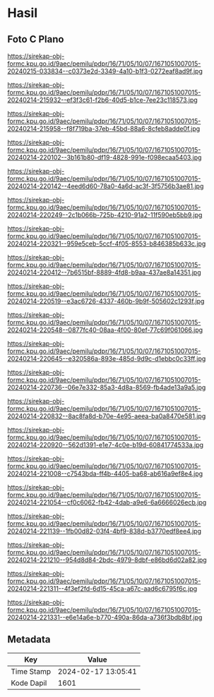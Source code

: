 # Hasil

## Foto C Plano

https://sirekap-obj-formc.kpu.go.id/9aec/pemilu/pdpr/16/71/05/10/07/1671051007015-20240215-033834--c0373e2d-3349-4a10-b1f3-0272eaf8ad9f.jpg

https://sirekap-obj-formc.kpu.go.id/9aec/pemilu/pdpr/16/71/05/10/07/1671051007015-20240214-215932--ef3f3c61-f2b6-40d5-b1ce-7ee23c118573.jpg

https://sirekap-obj-formc.kpu.go.id/9aec/pemilu/pdpr/16/71/05/10/07/1671051007015-20240214-215958--f8f719ba-37eb-45bd-88a6-8cfeb8adde0f.jpg

https://sirekap-obj-formc.kpu.go.id/9aec/pemilu/pdpr/16/71/05/10/07/1671051007015-20240214-220102--3b161b80-df19-4828-991e-f098ecaa5403.jpg

https://sirekap-obj-formc.kpu.go.id/9aec/pemilu/pdpr/16/71/05/10/07/1671051007015-20240214-220142--4eed6d60-78a0-4a6d-ac3f-3f5756b3ae81.jpg

https://sirekap-obj-formc.kpu.go.id/9aec/pemilu/pdpr/16/71/05/10/07/1671051007015-20240214-220249--2c1b066b-725b-4210-91a2-11f590eb5bb9.jpg

https://sirekap-obj-formc.kpu.go.id/9aec/pemilu/pdpr/16/71/05/10/07/1671051007015-20240214-220321--959e5ceb-5ccf-4f05-8553-b846385b633c.jpg

https://sirekap-obj-formc.kpu.go.id/9aec/pemilu/pdpr/16/71/05/10/07/1671051007015-20240214-220412--7b6515bf-8889-4fd8-b9aa-437ae8a14351.jpg

https://sirekap-obj-formc.kpu.go.id/9aec/pemilu/pdpr/16/71/05/10/07/1671051007015-20240214-220519--e3ac6726-4337-460b-9b9f-505602c1293f.jpg

https://sirekap-obj-formc.kpu.go.id/9aec/pemilu/pdpr/16/71/05/10/07/1671051007015-20240214-220548--0877fc40-08aa-4f00-80ef-77c69f061066.jpg

https://sirekap-obj-formc.kpu.go.id/9aec/pemilu/pdpr/16/71/05/10/07/1671051007015-20240214-220645--e320586a-893e-485d-9d9c-d1ebbc0c33ff.jpg

https://sirekap-obj-formc.kpu.go.id/9aec/pemilu/pdpr/16/71/05/10/07/1671051007015-20240214-220736--06e7e332-85a3-4d8a-8569-fb4ade13a9a5.jpg

https://sirekap-obj-formc.kpu.go.id/9aec/pemilu/pdpr/16/71/05/10/07/1671051007015-20240214-220832--8ac8fa8d-b70e-4e95-aeea-ba0a8470e581.jpg

https://sirekap-obj-formc.kpu.go.id/9aec/pemilu/pdpr/16/71/05/10/07/1671051007015-20240214-220920--562d1391-e1e7-4c0e-b19d-60841774533a.jpg

https://sirekap-obj-formc.kpu.go.id/9aec/pemilu/pdpr/16/71/05/10/07/1671051007015-20240214-221008--c7543bda-ff4b-4405-ba68-ab616a9ef8e4.jpg

https://sirekap-obj-formc.kpu.go.id/9aec/pemilu/pdpr/16/71/05/10/07/1671051007015-20240214-221054--cf0c6062-fb42-4dab-a9e6-6a6666026ecb.jpg

https://sirekap-obj-formc.kpu.go.id/9aec/pemilu/pdpr/16/71/05/10/07/1671051007015-20240214-221139--1fb00d82-03f4-4bf9-838d-b3770edf8ee4.jpg

https://sirekap-obj-formc.kpu.go.id/9aec/pemilu/pdpr/16/71/05/10/07/1671051007015-20240214-221210--954d8d84-2bdc-4979-8dbf-e86bd6d02a82.jpg

https://sirekap-obj-formc.kpu.go.id/9aec/pemilu/pdpr/16/71/05/10/07/1671051007015-20240214-221311--4f3ef2fd-6d15-45ca-a67c-aad6c6795f6c.jpg

https://sirekap-obj-formc.kpu.go.id/9aec/pemilu/pdpr/16/71/05/10/07/1671051007015-20240214-221331--e6e14a6e-b770-490a-86da-a736f3bdb8bf.jpg


## Metadata

| Key        | Value               |
| ---------- | ------------------- |
| Time Stamp | 2024-02-17 13:05:41 |
| Kode Dapil | 1601                |




